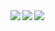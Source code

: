 <a href="https://github.com/anuraghazra/github-readme-stats">
  <img align="left" src="https://github-readme-stats.vercel.app/api?username=nkue-yst&count_private=true&show_icons=true" />
</a>
<a href="https://github.com/anuraghazra/github-readme-stats">
  <img align="left" src="https://github-readme-stats.vercel.app/api/top-langs/?username=nkue-yst&layout=compact&hide=Makefile" />
</a>

<img src="https://grass-graph.moshimo.works/images/nkue-yst.png">
